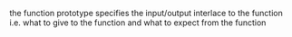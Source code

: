  the function prototype specifies the input/output interlace to the function i.e. what to give to the function and what to expect from the function
